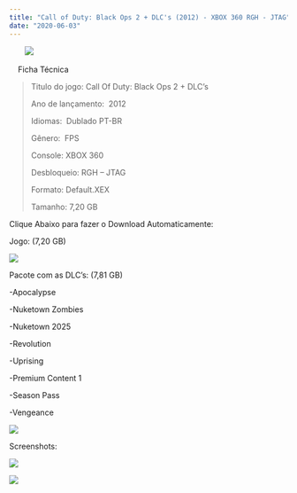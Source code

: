 ```yaml
---
title: "Call of Duty: Black Ops 2 + DLC's (2012) - XBOX 360 RGH - JTAG"
date: "2020-06-03"
---
```


       [![](https://1.bp.blogspot.com/--qISSZaDnhU/Xsa1JoYa_pI/AAAAAAAAGgk/mpIyJWCjvJgKok2ch1b9_-RCoEDLUwIEwCLcBGAsYHQ/s320/capa-call-of-duty-black-ops-2-xbox.jpg)](https://1.bp.blogspot.com/--qISSZaDnhU/Xsa1JoYa_pI/AAAAAAAAGgk/mpIyJWCjvJgKok2ch1b9_-RCoEDLUwIEwCLcBGAsYHQ/s1600/capa-call-of-duty-black-ops-2-xbox.jpg)

    Ficha Técnica

> Titulo do jogo: Call Of Duty: Black Ops 2 + DLC’s
> 
> Ano de lançamento:  2012
> 
> Idiomas:  Dublado PT-BR
> 
> Gênero:  FPS
> 
> Console: XBOX 360
> 
> Desbloqueio: RGH – JTAG
> 
> Formato: Default.XEX
> 
> Tamanho: 7,20 GB

Clique Abaixo para fazer o Download Automaticamente:

Jogo: (7,20 GB)

[![](https://1.bp.blogspot.com/-eNerQjlxWXg/Xsyoy1YwxPI/AAAAAAAAG8o/qs-0XGNQDR4jSn0uGinE3EzKZZ6GoZnEACPcBGAYYCw/s1600/LINK1.png)](https://zee.gl/vheAFSJN)

Pacote com as DLC’s: (7,81 GB)

\-Apocalypse

\-Nuketown Zombies

\-Nuketown 2025

\-Revolution

\-Uprising

\-Premium Content 1

\-Season Pass

\-Vengeance

[![](https://1.bp.blogspot.com/-FisQjTfq_2M/XtcgwhEVT8I/AAAAAAAAJaM/g2hLP2Dd-W4h62Y5CMcdMt5ZJefdy_W_wCK4BGAsYHg/MEGA.png)](https://1.bp.blogspot.com/-FisQjTfq_2M/XtcgwhEVT8I/AAAAAAAAJaM/g2hLP2Dd-W4h62Y5CMcdMt5ZJefdy_W_wCK4BGAsYHg/MEGA.png)

Screenshots: 

[![](https://1.bp.blogspot.com/-iwk7xhopeII/Xsa2q2NFuPI/AAAAAAAAGgw/0rqeR5skKQwlrkdR8niQAJj7bUmFSkbbwCLcBGAsYHQ/w400-h221/codblackops2gamescom4.jpg)](https://1.bp.blogspot.com/-iwk7xhopeII/Xsa2q2NFuPI/AAAAAAAAGgw/0rqeR5skKQwlrkdR8niQAJj7bUmFSkbbwCLcBGAsYHQ/s1600/codblackops2gamescom4.jpg)

[![](https://1.bp.blogspot.com/-YNErFyEI5fA/Xsa2q-aYPYI/AAAAAAAAGg0/H6A2Pvf0b7sGDxoUNbczHhd9unOqkaZDQCLcBGAsYHQ/w400-h225/call-of-duty-black-ops-2-ps3-digital-psn-dublado-envio-hoje-D_NQ_NP_856035-MLB40865649034_022020-F.jpg)](https://1.bp.blogspot.com/-YNErFyEI5fA/Xsa2q-aYPYI/AAAAAAAAGg0/H6A2Pvf0b7sGDxoUNbczHhd9unOqkaZDQCLcBGAsYHQ/s1600/call-of-duty-black-ops-2-ps3-digital-psn-dublado-envio-hoje-D_NQ_NP_856035-MLB40865649034_022020-F.jpg)
